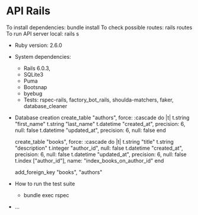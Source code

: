 # API Rails

To install dependencies: bundle install
To check possible routes: rails routes
To run API server local: rails s

* Ruby version: 2.6.0

* System dependencies: 
    * Rails 6.0.3,
    * SQLite3
    * Puma
    * Bootsnap
    * byebug
    * Tests: rspec-rails, factory_bot_rails, shoulda-matchers, faker, database_cleaner

* Database creation
    create_table "authors", force: :cascade do |t|
        t.string "first_name"
        t.string "last_name"
        t.datetime "created_at", precision: 6, null: false
        t.datetime "updated_at", precision: 6, null: false
    end   

    create_table "books", force: :cascade do |t|
        t.string "title"
        t.string "description"
        t.integer "author_id", null: false
        t.datetime "created_at", precision: 6, null: false
        t.datetime "updated_at", precision: 6, null: false
        t.index ["author_id"], name: "index_books_on_author_id"
    end

    add_foreign_key "books", "authors"

* How to run the test suite
    * bundle exec rspec

* ...